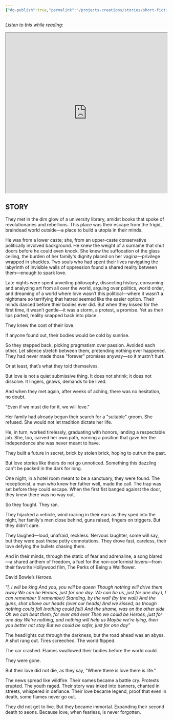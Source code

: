 ```yaml
---
{"dg-publish":true,"permalink":"/projects-creations/stories/short-fiction/burned-against-the-wind/","created":"2025-03-01T20:53:01.867+05:30","updated":"2025-03-07T22:58:01.906+05:30"}
---
```


*Listen to this while reading:*
<iframe src="https://www.youtube.com/watch?v=lXgkuM2NhYI" style="width:100%; height:500px;"></iframe>

## STORY

They met in the dim glow of a university library, amidst books that spoke of revolutionaries and rebellions. This place was their escape from the frigid, braindead world outside—a place to build a utopia in their minds.

He was from a lower caste; she, from an upper-caste conservative politically involved background. He knew the weight of a surname that shut doors before he could even knock. She knew the suffocation of the glass ceiling, the burden of her family's dignity placed on her vagina—privilege wrapped in shackles. Two souls who had spent their lives navigating the labyrinth of invisible walls of oppression found a shared reality between them—enough to spark love.

Late nights were spent unveiling philosophy, dissecting history, consuming and analyzing art from all over the world, arguing over politics, world order, and dreaming of a world where love wasn’t this political—where it wasn’t a nightmare so terrifying that hatred seemed like the easier option. Their minds danced before their bodies ever did. But when they kissed for the first time, it wasn’t gentle—it was a storm, a protest, a promise. Yet as their lips parted, reality snapped back into place.

They knew the cost of their love.

If anyone found out, their bodies would be cold by sunrise.

So they stepped back, picking pragmatism over passion. Avoided each other. Let silence stretch between them, pretending nothing ever happened. They had never made those "forever" promises anyway—so it mustn't hurt.

Or at least, that’s what they told themselves.

But love is not a quiet submissive thing. It does not shrink; it does not dissolve. It lingers, gnaws, demands to be lived.

And when they met again, after weeks of aching, there was no hesitation, no doubt.

"Even if we must die for it, we will love."

Her family had already begun their search for a "suitable" groom. She refused. She would not let tradition dictate her life. 

He, in turn, worked tirelessly, graduating with honors, landing a respectable job. She, too, carved her own path, earning a position that gave her the independence she was never meant to have. 

They built a future in secret, brick by stolen brick, hoping to outrun the past.

But love stories like theirs do not go unnoticed. Something this dazzling can't be packed in the dark for long. 

One night, in a hotel room meant to be a sanctuary, they were found. The receptionist, a man who knew her father well, made the call. The trap was set before they could escape. When the first fist banged against the door, they knew there was no way out.

So they fought. They ran.

They hijacked a vehicle, wind roaring in their ears as they sped into the night, her family's men close behind, guns raised, fingers on triggers. But they didn't care. 

They laughed—loud, unafraid, reckless. Nervous laughter, some will say, but they were past these petty connotations. They drove fast, careless, their love defying the bullets chasing them.

And in their minds, through the static of fear and adrenaline, a song blared—a shared anthem of freedom, a fuel for the non-conformist lovers—from their favorite Hollywood film, The Perks of Being a Wallflower.

David Bowie’s *Heroes*.

*"I, I will be king
And you, you will be queen
Though nothing will drive them away
We can be Heroes, just for one day.
We can be us, just for one day
I, I can remember (I remember)
Standing, by the wall (by the wall)
And the guns, shot above our heads (over our heads)
And we kissed, as though nothing could fall (nothing could fall)
And the shame, was on the other side
Oh we can beat them, for ever and ever
Then we could be Heroes, just for one day
We're nothing, and nothing will help us 
Maybe we're lying, then you better not stay
But we could be safer, just for one day"*

The headlights cut through the darkness, but the road ahead was an abyss. A shot rang out. Tires screeched. The world flipped.

The car crashed. Flames swallowed their bodies before the world could. 

They were gone.

But their love did not die, as they say, "Where there is love there is life."

The news spread like wildfire. Their names became a battle cry. Protests erupted. The youth raged. Their story was inked into banners, chanted in streets, whispered in defiance. Their love became legend, proof that even in death, some flames never go out.

They did not get to live. But they became immortal. Expanding their second death to aeons. Because love, when fearless, is never forgotten. 


